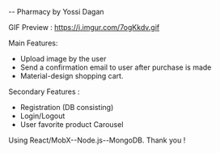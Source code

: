 -- Pharmacy by Yossi Dagan

GIF Preview : https://i.imgur.com/7ogKkdv.gif

Main Features: 
* Upload image by the user
* Send a confirmation email to user after purchase is made
* Material-design shopping cart.

Secondary Features : 
* Registration (DB consisting) 
* Login/Logout
* User favorite product Carousel

Using React/MobX--Node.js--MongoDB.
Thank you ! 
